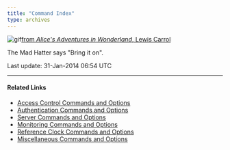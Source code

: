 ```yaml
---
title: "Command Index"
type: archives
---
```



![gif](/documentation/pic/alice38.gif)[from _Alice's Adventures in Wonderland_, Lewis Carrol](/reflib/pictures/)

The Mad Hatter says "Bring it on".

Last update: 31-Jan-2014 06:54 UTC

* * *

#### Related Links

*   [Access Control Commands and Options](/documentation/4.2.8-series/accopt/)
*   [Authentication Commands and Options](/documentation/4.2.8-series/authopt/)
*   [Server Commands and Options](/documentation/4.2.8-series/confopt/)
*   [Monitoring Commands and Options](/documentation/4.2.8-series/monopt/)
*   [Reference Clock Commands and Options](/documentation/4.2.8-series/clockopt/)
*   [Miscellaneous Commands and Options](/documentation/4.2.8-series/miscopt/)
